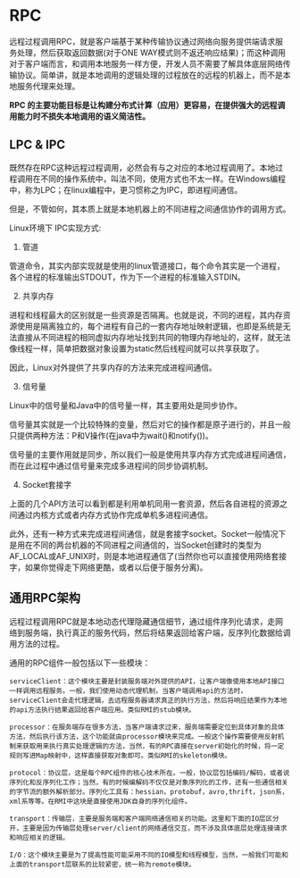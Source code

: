 # RPC
远程过程调用RPC，就是客户端基于某种传输协议通过网络向服务提供端请求服务处理，然后获取返回数据(对于ONE WAY模式则不返还响应结果)；而这种调用对于客户端而言，和调用本地服务一样方便，开发人员不需要了解具体底层网络传输协议。简单讲，就是本地调用的逻辑处理的过程放在的远程的机器上，而不是本地服务代理来处理。

**RPC 的主要功能目标是让构建分布式计算（应用）更容易，在提供强大的远程调用能力时不损失本地调用的语义简洁性。**

## LPC & IPC
既然存在RPC这种远程过程调用，必然会有与之对应的本地过程调用了。本地过程调用在不同的操作系统中，叫法不同，使用方式也不太一样。在Windows编程中，称为LPC；在linux编程中，更习惯称之为IPC，即进程间通信。

但是，不管如何，其本质上就是本地机器上的不同进程之间通信协作的调用方式。

Linux环境下 IPC实现方式:

1. 管道

管道命令，其实内部实现就是使用的linux管道接口，每个命令其实是一个进程，各个进程的标准输出STDOUT，作为下一个进程的标准输入STDIN。

2. 共享内存

进程和线程最大的区别就是一些资源是否隔离。也就是说，不同的进程，其内存资源使用是隔离独立的，每个进程有自己的一套内存地址映射逻辑，也即是系统是无法直接从不同进程的相同虚拟内存地址找到共同的物理内存地址的，这样，就无法像线程一样，简单把数据对象设置为static然后线程间就可以共享获取了。

因此，Linux对外提供了共享内存的方法来完成进程间通信。

3. 信号量

Linux中的信号量和Java中的信号量一样，其主要用处是同步协作。

信号量其实就是一个比较特殊的变量，然后对它的操作都是原子进行的，并且一般只提供两种方法：P和V操作(在java中为wait()和notify())。

信号量的主要作用就是同步，所以我们一般是使用共享内存方式完成进程间通信，而在此过程中通过信号量来完成多进程间的同步协调机制。

4. Socket套接字

上面的几个API方法可以看到都是利用单机同用一套资源，然后各自进程的资源之间通过内核方式或者内存方式协作完成单机多进程间通信。

此外，还有一种方式来完成进程间通信，就是套接字socket。Socket一般情况下是用在不同的两台机器的不同进程之间通信的，当Socket创建时的类型为 AF_LOCAL或AF_UNIX时，则是本地进程通信了(当然你也可以直接使用网络套接字，如果你觉得走下网络更酷，或者以后便于服务分离)。

## 通用RPC架构
远程过程调用RPC就是本地动态代理隐藏通信细节，通过组件序列化请求，走网络到服务端，执行真正的服务代码，然后将结果返回给客户端，反序列化数据给调用方法的过程。

通用的RPC组件一般包括以下一些模块：

```
serviceClient：这个模块主要是封装服务端对外提供的API，让客户端像使用本地API接口一样调用远程服务。一般，我们使用动态代理机制，当客户端调用api的方法时，serviceClient会走代理逻辑，去远程服务器请求真正的执行方法，然后将响应结果作为本地的api方法执行结果返回给客户端应用。类似RMI的stub模块。

processor：在服务端存在很多方法，当客户端请求过来，服务端需要定位到具体对象的具体方法，然后执行该方法，这个功能就由processor模块来完成。一般这个操作需要使用反射机制来获取用来执行真实处理逻辑的方法，当然，有的RPC直接在server初始化的时候，将一定规则写进Map映射中，这样直接获取对象即可。类似RMI的skeleton模块。

protocol：协议层，这是每个RPC组件的核心技术所在。一般，协议层包括编码/解码，或者说序列化和反序列化工作；当然，有的时候编解码不仅仅是对象序列化的工作，还有一些通信相关的字节流的额外解析部分。序列化工具有：hessian，protobuf，avro,thrift，json系，xml系等等。在RMI中这块是直接使用JDK自身的序列化组件。

transport：传输层，主要是服务端和客户端网络通信相关的功能。这里和下面的IO层区分开，主要是因为传输层处理server/client的网络通信交互，而不涉及具体底层处理连接请求和响应相关的逻辑。

I/O：这个模块主要是为了提高性能可能采用不同的IO模型和线程模型，当然，一般我们可能和上面的transport层联系的比较紧密，统一称为remote模块。
```